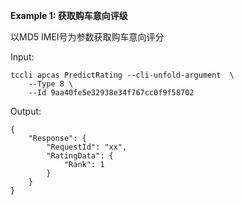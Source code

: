 **Example 1: 获取购车意向评级**

以MD5 IMEI号为参数获取购车意向评分

Input: 

```
tccli apcas PredictRating --cli-unfold-argument  \
    --Type 8 \
    --Id 9aa40fe5e32938e34f767cc0f9f58702
```

Output: 
```
{
    "Response": {
        "RequestId": "xx",
        "RatingData": {
            "Rank": 1
        }
    }
}
```

